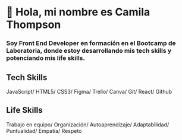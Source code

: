# 👋 Hola, mi nombre es Camila Thompson
### Soy Front End Developer en formación en el Bootcamp de Laboratoria, donde estoy desarrollando mis tech skills y potenciando mis life skills.

## Tech Skills
JavaScript/ HTML5/ CSS3/ Figma/ Trello/ Canva/ Git/ React/ Github

## Life Skills
Trabajo en equipo/ Organización/ Autoaprendizaje/ Adaptabilidad/ Puntualidad/ Empatía/ Respeto
<!---
Camila-TS/Camila-TS is a ✨ special ✨ repository because its `README.md` (this file) appears on your GitHub profile.
You can click the Preview link to take a look at your changes.
--->
